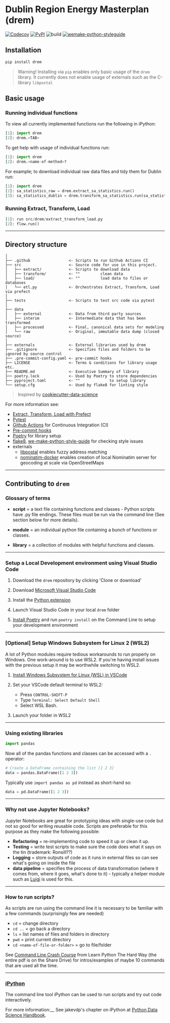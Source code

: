 # Dublin Region Energy Masterplan (drem)

[![Codecov](https://codecov.io/gh/codema-dev/drem/branch/master/graph/badge.svg)](https://codecov.io/gh/codema-dev/drem)
[![PyPI](https://img.shields.io/pypi/v/drem.svg)](https://pypi.org/project/drem/)
![build](https://github.com/codema-dev/drem/workflows/build/badge.svg)
[![wemake-python-styleguide](https://img.shields.io/badge/style-wemake-000000.svg)](https://github.com/wemake-services/wemake-python-styleguide)

## Installation

```bash
pip install drem
```

> Warning! Installing via `pip` enables only basic usage of the `drem` library. It currently does not enable usage of externals such as the C-library `libpostal`

## Basic usage

### Running individual functions

To view all currently implemented functions run the following in iPython:

```python
[1]: import drem
[2]: drem.<TAB>
```

To get help with usage of individual functions run:

```python
[1]: import drem
[2]: drem.<name-of-method>?
```

For example; to download individual raw data files and tidy them for Dublin run:

```python
[1]: import drem
[2]: sa_statistics_raw = drem.extract_sa_statistics.run()
[3]: sa_statistics_dublin = drem.transform_sa_statistics.run(sa_statistics_raw)
```

### Running Extract, Transform, Load

```python
[1]: run src/drem/extract_transform_load.py
[2]: flow.run()
```

---

## Directory structure

```
│
├── .github                 <- Scripts to run Github Actions CI
├── src                     <- Source code for use in this project.
│   ├── extract/            <- Scripts to download data
│   ├── transform/          <- ""         clean data
│   ├── load/               <- ""         load data to files or databases
│   └── etl.py              <- Orchestrates Extract, Transform, Load via prefect
│
├── tests                   <- Scripts to test src code via pytest
│
├── data
│   ├── external            <- Data from third party sources
│   ├── interim             <- Intermediate data that has been transformed
│   ├── processed           <- Final, canonical data sets for modeling
│   └── raw                 <- Original, immutable data dump (closed source)
│
├── externals               <- External libraries used by drem
├── .gitignore              <- Specifies files and folders to be ignored by source control
├── .pre-commit-config.yaml <- pre-commit hooks
├── LICENSE                 <- Terms & conditions for library usage etc.
├── README.md               <- Executive Summary of library
├── poetry.lock             <- Used by Poetry to store dependencies
├── pyproject.toml          <- ""             to setup library
└── setup.cfg               <- Used by flake8 for linting style
```

> Inspired by [cookiecutter-data-science](https://github.com/drivendata/cookiecutter-data-science)

For more information see:
- [Extract, Transform, Load with Prefect](https://docs.prefect.io/core/tutorial/02-etl-flow.html)
- [Pytest](https://docs.pytest.org/en/latest/)
- [Github Actions](https://github.com/actions/setup-python) for Continuous Integration (CI)
- [Pre-commit hooks](https://pre-commit.com/)
- [Poetry](https://python-poetry.org/) for library setup
- [flake8](https://flake8.pycqa.org/en/latest/), [we-make-python-style-guide](https://wemake-python-stylegui.de/en/latest/pages/usage/violations/index.html) for checking style issues
- externals
    - [libpostal](https://github.com/openvenues/libpostal) enables fuzzy address matching
    - [nominatim-docker](https://github.com/mediagis/nominatim-docker) enables creation of local Nominatim server for geocoding at scale via OpenStreetMaps
---

## Contributing to `drem`

### Glossary of terms

- __script__ = a text file containing functions and classes - Python scripts have .py file endings.  These files must be run via the command line (See section below for more details).

- __module__ = an individual python file containing a bunch of functions or classes.

- __library__ = a collection of modules with helpful functions and classes.

---

### Setup a Local Development environment using Visual Studio Code

1. Download the `drem` repository by clicking 'Clone or download'

2. Download [Microsoft Visual Studio Code](https://code.visualstudio.com/)

3. Install the [Python extension](https://marketplace.visualstudio.com/items?itemName=ms-python.python)

4. Launch Visual Studio Code in your local `drem` folder

5. [Install Poetry](https://python-poetry.org/docs/) and run `poetry install` on the Command Line to setup your development environment
---

### [Optional] Setup Windows Subsystem for Linux 2 (WSL2)

A lot of Python modules require tedious workarounds to run properly on Windows.  One work-around is to use WSL2.  If you're having install issues with the previous setup it may be worthwhile switching to WSL2.

1. [Install Windows Subsystem for Linux (WSL) in VSCode](https://code.visualstudio.com/docs/remote/wsl)

2. Set your VSCode default terminal to WSL2:
    - Press `CONTROL-SHIFT-P`
    - Type `Terminal: Select Default Shell`
    - Select WSL Bash.

3. Launch your folder in WSL2

---

### Using existing libraries

```Python
import pandas
```

Now all of the pandas functions and classes can be accessed with a `.` operator:

```Python
# Create a DataFrame containing the list [1 2 3]
data = pandas.DataFrame([1 2 3])
```

Typically use `import pandas as pd` instead as short-hand so:

```Python
data = pd.DataFrame([1 2 3])
```


---

### Why not use Jupyter Notebooks?

Jupyter Notebooks are great for prototyping ideas with single-use code but not so good for writing reusable code.  Scripts are preferable for this purpose as they make the following possible:

- __Refactoring__ = re-implementing code to speed it up or clean it up.
- __Testing__ = write test scripts to make sure the code does what it says on the tin (trademark: Ronsill??)
- __Logging__ = store outputs of code as it runs in external files so can see what's going on inside the file
- __data pipeline__ = specifies the process of data transformation (where it comes from, where it goes, what's done to it) - typically a helper module such as [Luigi](https://luigi.readthedocs.io/en/stable/) is used for this.

---

### How to run scripts?

As scripts are run using the command line it is necessary to be familiar with a few commands (surprisingly few are needed)

- `cd` = change directory
- `cd ..` = go back a directory
- `ls` = list names of files and folders in directory
- `pwd` = print current directory
- `cd <name-of-file-or-folder>` = go to file/folder

See [Command Line Crash Course](https://learnpythonthehardway.org/book/appendixa.html) from Learn Python The Hard Way (the entire pdf is on the Share Drive) for intros/examples of maybe 10 commands that are used all the time.

---

### [iPython](https://ipython.readthedocs.io/en/stable/)

The command line tool iPython can be used to run scripts and try out code interactively.

For more information:__ See jakevdp's chapter on iPython at [Python Data Science Handbook](https://jakevdp.github.io/PythonDataScienceHandbook/).
